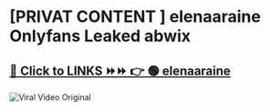 
 # [PRIVAT CONTENT ] elenaaraine Onlyfans Leaked abwix

## <h2><a href="https://clipsfans.com/elenaaraine&ref=git">🔗 Click to LINKS ⏩⏩ 👉 🟢 elenaaraine </a></h2>

<a href="https://clipsfans.com/elenaaraine&ref=git" rel="nofollow" data-target="animated-image.originalLink"><img src="https://i.ibb.co.com/xMMVF88/686577567.gif" alt="Viral Video Original" style="max-width: 100%; display: inline-block;" data-target="animated-image.originalImage"></a>

